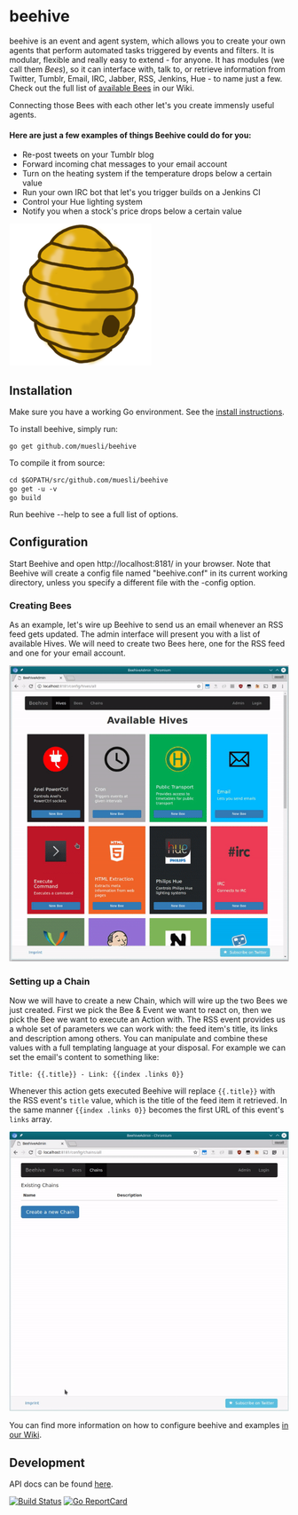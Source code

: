 beehive
=======

beehive is an event and agent system, which allows you to create your own
agents that perform automated tasks triggered by events and filters. It is
modular, flexible and really easy to extend - for anyone. It has modules
(we call them *Bees*), so it can interface with, talk to, or retrieve
information from Twitter, Tumblr, Email, IRC, Jabber, RSS, Jenkins, Hue - to name
just a few. Check out the full list of [available Bees](https://github.com/muesli/beehive/wiki/Available-Bees)
in our Wiki.

Connecting those Bees with each other let's you create immensly useful agents.

#### Here are just a few examples of things Beehive could do for you:
* Re-post tweets on your Tumblr blog
* Forward incoming chat messages to your email account
* Turn on the heating system if the temperature drops below a certain value
* Run your own IRC bot that let's you trigger builds on a Jenkins CI
* Control your Hue lighting system
* Notify you when a stock's price drops below a certain value

![beehive's Logo](/assets/logo_256.png?raw=true)

## Installation

Make sure you have a working Go environment. See the [install instructions](http://golang.org/doc/install.html).

To install beehive, simply run:

    go get github.com/muesli/beehive

To compile it from source:

    cd $GOPATH/src/github.com/muesli/beehive
    go get -u -v
    go build

Run beehive --help to see a full list of options.

## Configuration

Start Beehive and open http://localhost:8181/ in your browser. Note that Beehive will create a config file named "beehive.conf" in its current working directory, unless you specify a different file with the -config option.

### Creating Bees

As an example, let's wire up Beehive to send us an email whenever an RSS feed gets updated. The admin interface will present you with a list of available Hives. We will need to create two Bees here, one for the RSS feed and one for your email account.

![New Bees](https://github.com/muesli/beehive-docs/raw/master/screencaps/new_bees.gif)

### Setting up a Chain

Now we will have to create a new Chain, which will wire up the two Bees we just created. First we pick the Bee & Event we want to react on, then we pick the Bee we want to execute an Action with. The RSS event provides us a whole set of parameters we can work with: the feed item's title, its links and description among others. You can manipulate and combine these values with a full templating language at your disposal. For example we can set the email's content to something like:

```
Title: {{.title}} - Link: {{index .links 0}}
```

Whenever this action gets executed Beehive will replace ```{{.title}}``` with the RSS event's ```title``` value, which is the title of the feed item it retrieved. In the same manner ```{{index .links 0}}``` becomes the first URL of this event's ```links``` array.

![New Chain](https://github.com/muesli/beehive-docs/raw/master/screencaps/new_chain.gif)

You can find more information on how to configure beehive and examples [in our Wiki](https://github.com/muesli/beehive/wiki/Configuration).

## Development

API docs can be found [here](http://godoc.org/github.com/muesli/beehive).

[![Build Status](https://secure.travis-ci.org/muesli/beehive.png)](http://travis-ci.org/muesli/beehive)
[![Go ReportCard](http://goreportcard.com/badge/muesli/beehive)](http://goreportcard.com/report/muesli/beehive)
